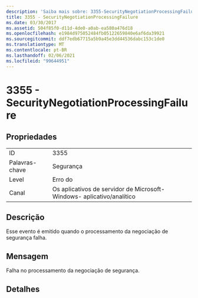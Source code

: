 ```yaml
---
description: 'Saiba mais sobre: 3355-SecurityNegotiationProcessingFailure'
title: 3355 - SecurityNegotiationProcessingFailure
ms.date: 03/30/2017
ms.assetid: 504f85f0-d11d-4de0-a0ab-ea580a476d18
ms.openlocfilehash: e1984d975052484fb05122659840e6af6da39921
ms.sourcegitcommit: ddf7edb67715a5b9a45e3dd44536dabc153c1de0
ms.translationtype: MT
ms.contentlocale: pt-BR
ms.lasthandoff: 02/06/2021
ms.locfileid: "99644951"
---
```

# <a name="3355---securitynegotiationprocessingfailure"></a>3355 - SecurityNegotiationProcessingFailure

## <a name="properties"></a>Propriedades  
  
|||  
|-|-|  
|ID|3355|  
|Palavras-chave|Segurança|  
|Level|Erro do|  
|Canal|Os aplicativos de servidor de Microsoft-Windows- aplicativo/analítico|  
  
## <a name="description"></a>Descrição  

 Esse evento é emitido quando o processamento da negociação de segurança falha.  
  
## <a name="message"></a>Mensagem  

 Falha no processamento da negociação de segurança.  
  
## <a name="details"></a>Detalhes
